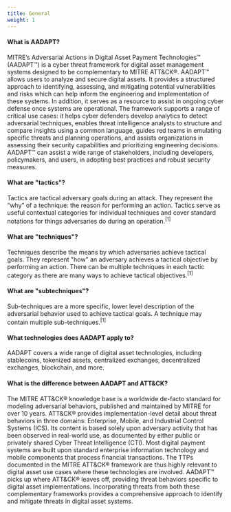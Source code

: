 ```yaml
---
title: General
weight: 1
---
```


#### What is AADAPT?

MITRE’s Adversarial Actions in Digital Asset Payment Technologies™ (AADAPT™) is a cyber threat framework for digital asset management systems designed to be complementary to MITRE ATT&CK®. AADAPT™ allows users to analyze and secure digital assets. It provides a structured approach to identifying, assessing, and mitigating potential vulnerabilities and risks which can help inform the engineering and implementation of these systems. In addition, it serves as a resource to assist in ongoing cyber defense once systems are operational. The framework supports a range of critical use cases: it helps cyber defenders develop analytics to detect adversarial techniques, enables threat intelligence analysts to structure and compare insights using a common language, guides red teams in emulating specific threats and planning operations, and assists organizations in assessing their security capabilities and prioritizing engineering decisions. AADAPT™ can assist a wide range of stakeholders, including developers, policymakers, and users, in adopting best practices and robust security measures.

#### What are "tactics"?

Tactics are tactical adversary goals during an attack. They represent the “why” of a technique: the reason for performing an action.
Tactics serve as useful contextual categories for individual techniques and cover standard notations for things adversaries do during an operation.<sup>\[1\]</sup>

#### What are "techniques"?

Techniques describe the means by which adversaries achieve tactical goals. They represent "how" an adversary achieves a tactical objective by performing an action. There can be multiple techniques in each tactic category as there are many ways to achieve tactical objectives.<sup>\[1\]</sup>

#### What are "subtechniques"?

Sub-techniques are a more specific, lower level description of the adversarial behavior used to achieve tactical goals. A technique may contain multiple sub-techniques.<sup>\[1\]</sup>

#### What technologies does AADAPT apply to?

AADAPT covers a wide range of digital asset technologies, including stablecoins, tokenized assets, centralized exchanges, decentralized exchanges, blockchain, and more.

#### What is the difference between AADAPT and ATT&CK?

The MITRE ATT&CK® knowledge base is a worldwide de-facto standard for modeling adversarial behaviors, published and maintained by MITRE for over 10 years. ATT&CK® provides implementation-level detail about threat behaviors in three domains: Enterprise, Mobile, and Industrial Control Systems (ICS). Its content is based solely upon adversary activity that has been observed in real-world use, as documented by either public or privately shared Cyber Threat Intelligence (CTI).
Most digital payment systems are built upon standard enterprise information technology and mobile components that process financial transactions. The TTPs documented in the MITRE ATT&CK® framework are thus highly relevant to digital asset use cases where these technologies are involved. AADAPT™ picks up where ATT&CK® leaves off, providing threat behaviors specific to digital asset implementations. Incorporating threats from both these complementary frameworks provides a comprehensive approach to identify and mitigate threats in digital asset systems.